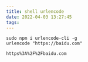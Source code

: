 ```yaml
---
title: shell urlencode
date: 2022-04-03 13:27:45
tags:
---
```


```shell
sudo npm i urlencode-cli -g
urlencode "https://baidu.com"
```

```
https%3A%2F%2Fbaidu.com
```
